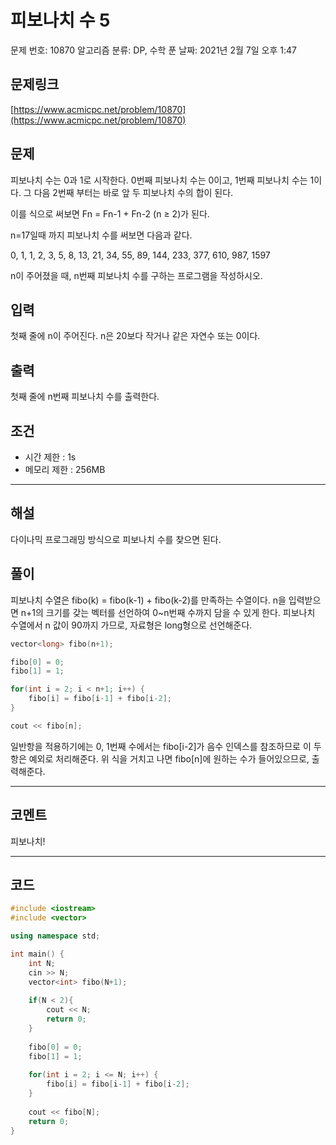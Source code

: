 # 피보나치 수 5

문제 번호: 10870
알고리즘 분류: DP, 수학
푼 날짜: 2021년 2월 7일 오후 1:47

## 문제링크

[https://www.acmicpc.net/problem/10870](https://www.acmicpc.net/problem/10870)

## 문제

피보나치 수는 0과 1로 시작한다. 0번째 피보나치 수는 0이고, 1번째 피보나치 수는 1이다. 그 다음 2번째 부터는 바로 앞 두 피보나치 수의 합이 된다.

이를 식으로 써보면 Fn = Fn-1 + Fn-2 (n ≥ 2)가 된다.

n=17일때 까지 피보나치 수를 써보면 다음과 같다.

0, 1, 1, 2, 3, 5, 8, 13, 21, 34, 55, 89, 144, 233, 377, 610, 987, 1597

n이 주어졌을 때, n번째 피보나치 수를 구하는 프로그램을 작성하시오.

## 입력

첫째 줄에 n이 주어진다. n은 20보다 작거나 같은 자연수 또는 0이다.

## 출력

첫째 줄에 n번째 피보나치 수를 출력한다.

## 조건

- 시간 제한 : 1s
- 메모리 제한 : 256MB

---

## 해설

다이나믹 프로그래밍 방식으로 피보나치 수를 찾으면 된다. 

## 풀이

피보나치 수열은 fibo(k) = fibo(k-1) + fibo(k-2)를 만족하는 수열이다. n을 입력받으면 n+1의 크기를 갖는 벡터를 선언하여 0~n번째 수까지 담을 수 있게 한다. 피보나치 수열에서 n 값이 90까지 가므로, 자료형은 long형으로 선언해준다.

```cpp
vector<long> fibo(n+1);

fibo[0] = 0;
fibo[1] = 1;

for(int i = 2; i < n+1; i++) {
    fibo[i] = fibo[i-1] + fibo[i-2];
}

cout << fibo[n];
```

일반항을 적용하기에는 0, 1번째 수에서는 fibo[i-2]가 음수 인덱스를 참조하므로 이 두 항은 예외로 처리해준다. 위 식을 거치고 나면 fibo[n]에 원하는 수가 들어있으므로, 출력해준다.

---

## 코멘트

피보나치!

---

## 코드

```cpp
#include <iostream>
#include <vector>

using namespace std;

int main() {
    int N;
    cin >> N;
    vector<int> fibo(N+1);
    
    if(N < 2){
        cout << N;
        return 0;
    }
    
    fibo[0] = 0;
    fibo[1] = 1;
    
    for(int i = 2; i <= N; i++) {
        fibo[i] = fibo[i-1] + fibo[i-2];
    }
    
    cout << fibo[N];
    return 0;
}
```